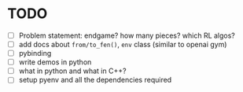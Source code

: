 # TODO

- [ ] Problem statement: endgame? how many pieces? which RL algos?
- [ ] add docs about `from/to_fen()`, `env` class (similar to openai gym)
- [ ] pybinding
- [ ] write demos in python
- [ ] what in python and what in C++?
- [ ] setup pyenv and all the dependencies required